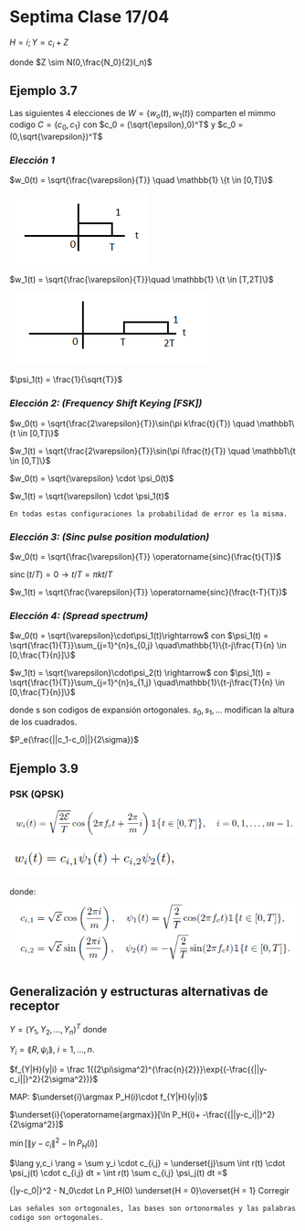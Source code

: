 # Septima Clase 17/04

$H = i; Y = c_i + Z$

donde $Z \sim N(0,\frac{N_0}{2}I_n)$

## Ejemplo 3.7

Las siguientes 4 elecciones de $W = \{w_o(t),w_1(t)\}$ comparten el mimmo codigo $C = \{c_0,c_1\}$ con $c_0 = (\sqrt{\epsilon},0)^T$ y $c_0 = (0,\sqrt{\varepsilon})^T$

### *Elección 1*

$w_0(t) = \sqrt{\frac{\varepsilon}{T}} \quad \mathbb{1} \{t \in [0,T]\}$

![alt text](Imagenes/image-11.png)

$w_1(t) = \sqrt{\frac{\varepsilon}{T}}\quad \mathbb{1} \{t \in [T,2T]\}$

![alt text](Imagenes/image-12.png)

$\psi_1(t) = \frac{1}{\sqrt{T}}$

### *Elección 2: (Frequency Shift Keying [FSK])*

$w_0(t) = \sqrt{\frac{2\varepsilon}{T}}\sin(\pi k\frac{t}{T}) \quad \mathbb1\{t \in [0,T]\}$

$w_1(t) = \sqrt{\frac{2\varepsilon}{T}}\sin(\pi l\frac{t}{T}) \quad \mathbb1\{t \in [0,T]\}$

$w_0(t) = \sqrt{\varepsilon} \cdot \psi_0(t)$

$w_1(t) = \sqrt{\varepsilon} \cdot \psi_1(t)$

    En todas estas configuraciones la probabilidad de error es la misma.

### *Elección 3: (Sinc pulse position modulation)*

$w_0(t) = \sqrt{\frac{\varepsilon}{T}} \operatorname{sinc}(\frac{t}{T})$

$\operatorname{sinc}(t/T) = 0 \rightarrow t/T = \pi k t/T$

$w_1(t) = \sqrt{\frac{\varepsilon}{T}} \operatorname{sinc}(\frac{t-T}{T})$

### *Elección 4: (Spread spectrum)*

$w_0(t) = \sqrt{\varepsilon}\cdot\psi_1(t)\rightarrow$ con $\psi_1(t) = \sqrt{\frac{1}{T}}\sum_{j=1}^{n}s_{0,j} \quad\mathbb{1}\{t-j\frac{T}{n} \in [0,\frac{T}{n}]\}$

$w_1(t) = \sqrt{\varepsilon}\cdot\psi_2(t) \rightarrow$ con $\psi_1(t) = \sqrt{\frac{1}{T}}\sum_{j=1}^{n}s_{1,j} \quad\mathbb{1}\{t-j\frac{T}{n} \in [0,\frac{T}{n}]\}$

donde s son codigos de expansión ortogonales. $s_0,s_1,...$ modifican la altura de los cuadrados.

$P_e(\frac{||c_1-c_0||}{2\sigma})$

## Ejemplo 3.9

### PSK (QPSK)

![alt text](Imagenes/image-13.png)

![alt text](Imagenes/image-14.png)

donde:

![alt text](Imagenes/image-15.png)

## Generalización y estructuras alternativas de receptor

$Y = (Y_1,Y_2,...,Y_n)^T$ donde

$Y_i = \lang R,\psi_i\rang$, $i = 1,...,n$.

$f_{Y|H}(y|i) = \frac 1{(2\pi\sigma^2)^{\frac{n}{2}}}\exp{(-\frac{{||y-c_i||}^2}{2\sigma^2})}$

MAP: $\underset{i}\argmax P_H(i)\cdot f_{Y|H}(y|i)$

$\underset{i}{\operatorname{argmax}}[\ln P_H(i)+ -\frac{{||y-c_i||}^2}{2\sigma^2}]$

$\operatorname{min}[{\|y-c_i\|}^2 - \ln P_H(i)]$

$\lang y,c_i \rang = \sum y_i \cdot c_{i,j} = \underset{j}\sum \int r(t) \cdot \psi_j(t) \cdot c_{i,j} dt = \int r(t) \sum c_{i,j} \psi_j(t) dt =$

{\|y-c_0\|}^2 - N_0\cdot Ln P_H(0) \underset{H = 0}\overset{H = 1} Corregir

    Las señales son ortogonales, las bases son ortonormales y las palabras codigo son ortogonales.
